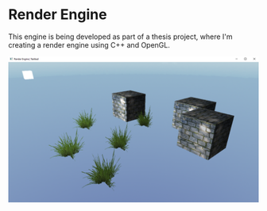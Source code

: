 # Render Engine

This engine is being developed as part of a thesis project, where I'm creating a render engine using C++ and OpenGL.

![Screenshot](/Docs/Screenshots/Screenshot_Phong.png)